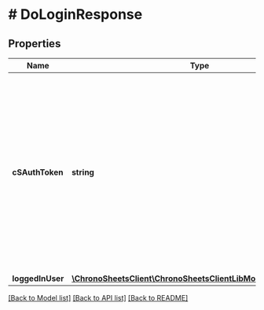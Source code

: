 # # DoLoginResponse

## Properties

Name | Type | Description | Notes
------------ | ------------- | ------------- | -------------
**cSAuthToken** | **string** | The ChronoSheets Auth Token.  Use this token for all subsequent requests to the API.  The Auth Token does these things: holds your session and gives you appropraite authorisation to access API endpoints based on your UserRoles | [optional]
**loggedInUser** | [**\ChronoSheetsClient\ChronoSheetsClientLibModel\ClientSideUser**](ClientSideUser.md) |  | [optional]

[[Back to Model list]](../../README.md#models) [[Back to API list]](../../README.md#endpoints) [[Back to README]](../../README.md)
